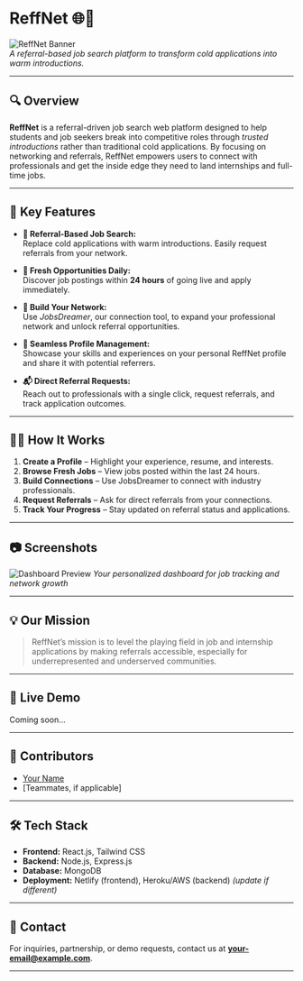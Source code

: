 # ReffNet 🌐🚀

![ReffNet Banner](path-to-your-banner-image.jpg)  
*A referral-based job search platform to transform cold applications into warm introductions.*

---

## 🔍 Overview

**ReffNet** is a referral-driven job search web platform designed to help students and job seekers break into competitive roles through *trusted introductions* rather than traditional cold applications. By focusing on networking and referrals, ReffNet empowers users to connect with professionals and get the inside edge they need to land internships and full-time jobs.

---

## 🎯 Key Features

- **🌟 Referral-Based Job Search:**  
  Replace cold applications with warm introductions. Easily request referrals from your network.

- **📅 Fresh Opportunities Daily:**  
  Discover job postings within **24 hours** of going live and apply immediately.

- **🔗 Build Your Network:**  
  Use *JobsDreamer*, our connection tool, to expand your professional network and unlock referral opportunities.

- **📄 Seamless Profile Management:**  
  Showcase your skills and experiences on your personal ReffNet profile and share it with potential referrers.

- **📬 Direct Referral Requests:**  
  Reach out to professionals with a single click, request referrals, and track application outcomes.

---

## 🧑‍💻 How It Works

1. **Create a Profile** – Highlight your experience, resume, and interests.
2. **Browse Fresh Jobs** – View jobs posted within the last 24 hours.
3. **Build Connections** – Use JobsDreamer to connect with industry professionals.
4. **Request Referrals** – Ask for direct referrals from your connections.
5. **Track Your Progress** – Stay updated on referral status and applications.

---

## 📷 Screenshots

![Dashboard Preview](path-to-dashboard-screenshot.jpg)
*Your personalized dashboard for job tracking and network growth*

---

## 💡 Our Mission

> ReffNet’s mission is to level the playing field in job and internship applications by making referrals accessible, especially for underrepresented and underserved communities.

---

## 🔗 Live Demo

Coming soon...

---

## 🤝 Contributors

- [Your Name](https://github.com/your-profile)
- [Teammates, if applicable]

---

## 🛠 Tech Stack

- **Frontend:** React.js, Tailwind CSS  
- **Backend:** Node.js, Express.js  
- **Database:** MongoDB  
- **Deployment:** Netlify (frontend), Heroku/AWS (backend) *(update if different)*

---

## 📩 Contact

For inquiries, partnership, or demo requests, contact us at **your-email@example.com**.

---

